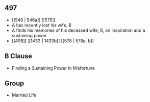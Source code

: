 ## 497
- [[546 | 546a]] [[575]] 
- A has recently lost his wife, B
- A finds his memories of his deceased wife, B, an inspiration and a sustaining power
- [[498]] [[1433 | 1433b]] [[578 | 578a, b]] 

## B Clause
- Finding a Sustaining Power in Misfortune

## Group
- Married Life

